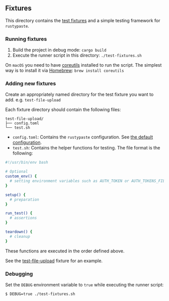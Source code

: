 ## Fixtures

This directory contains the [test fixtures](https://en.wikipedia.org/wiki/Test_fixture) and a simple testing framework for `rustypaste`.

### Running fixtures

1. Build the project in debug mode: `cargo build`
2. Execute the runner script in this directory: `./test-fixtures.sh`

On `macOS` you need to have [coreutils](https://www.gnu.org/software/coreutils/) installed to run the script.
The simplest way is to install it via [Homebrew](https://brew.sh/): `brew install coreutils`

### Adding new fixtures

Create an appropriately named directory for the test fixture you want to add. e.g. `test-file-upload`

Each fixture directory should contain the following files:

```
test-file-upload/
├── config.toml
└── test.sh
```

- `config.toml`: Contains the `rustypaste` configuration. See [the default configuration](../config.toml).
- `test.sh`: Contains the helper functions for testing. The file format is the following:

```sh
#!/usr/bin/env bash

# Optional
custom_env() {
  # setting environment variables such as AUTH_TOKEN or AUTH_TOKENS_FILE
}

setup() {
  # preparation
}

run_test() {
  # assertions
}

teardown() {
  # cleanup
}
```

These functions are executed in the order defined above.

See the [test-file-upload](./test-file-upload/test.sh) fixture for an example.

### Debugging

Set the `DEBUG` environment variable to `true` while executing the runner script:

```sh
$ DEBUG=true ./test-fixtures.sh
```

